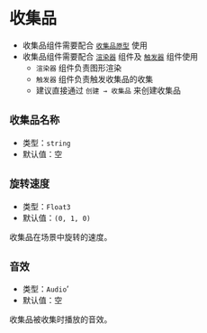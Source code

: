 # 收集品

- 收集品组件需要配合 [`收集品原型`](../sceneSettings/collectionPrototype) 使用
- 收集品组件需要配合 [`渲染器`](renderer) 组件及 [`触发器`](trigger) 组件使用
  - `渲染器` 组件负责图形渲染
  - `触发器` 组件负责触发收集品的收集
  - 建议直接通过 `创建 → 收集品` 来创建收集品

## `收集品名称`

- 类型：`string`
- 默认值：空

## `旋转速度`

- 类型：`Float3`
- 默认值：`(0, 1, 0)`

收集品在场景中旋转的速度。

## `音效`

- 类型：`Audio`’
- 默认值：空

收集品被收集时播放的音效。
